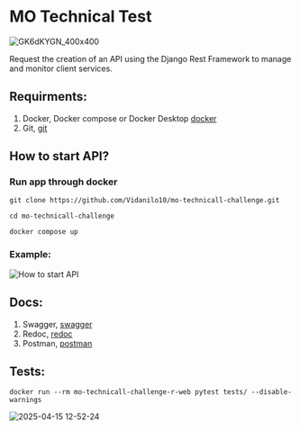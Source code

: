 # MO Technical Test
![GK6dKYGN_400x400](https://github.com/user-attachments/assets/7f4d8abf-3c1d-4304-86e0-dad647614da2)

Request the creation of an API using the Django Rest Framework to manage and monitor client services.


## Requirments:
1. Docker, Docker compose or Docker Desktop [docker](https://www.docker.com/)
2. Git, [git](https://git-scm.com/)

## How to start API?
### Run app through docker


```
git clone https://github.com/Vidanilo10/mo-technicall-challenge.git
```

```
cd mo-technicall-challenge
```

```
docker compose up
```

### Example: 
![How to start API](https://github.com/user-attachments/assets/05cec7b9-0360-4af9-ab3b-33ca5a3578f9)


## Docs:
1. Swagger, [swagger](http://localhost:8000/swagger/)
2. Redoc, [redoc](http://localhost:8000/redoc/)
3. Postman, [postman](https://drive.google.com/file/d/1bX-zjh8kHyaa2J0NJEOsW25TEsb5Ll0H/view?usp=sharing)

## Tests:
```
docker run --rm mo-technicall-challenge-r-web pytest tests/ --disable-warnings
```
![2025-04-15 12-52-24](https://github.com/user-attachments/assets/77716352-4082-413e-9517-bacf60baf4a3)
